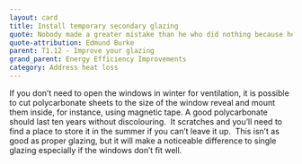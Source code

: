 ```yaml
---
layout: card
title: Install temporary secondary glazing
quote: Nobody made a greater mistake than he who did nothing because he could do only a little.
quote-attribution: Edmund Burke
parent: T1.12 - Improve your glazing
grand_parent: Energy Efficiency Improvements 
category: Address heat loss
---
```


<p>If you don’t need to open the windows in winter for ventilation, it is possible to cut polycarbonate sheets to the size of the window reveal and mount them inside, for instance, using magnetic tape. A good polycarbonate should last ten years without discolouring.  It scratches and you’ll need to find a place to store it in the summer if you can’t leave it up.  This isn’t as good as proper glazing, but it will make a noticeable difference to single glazing especially if the windows don’t fit well.  </p> 

